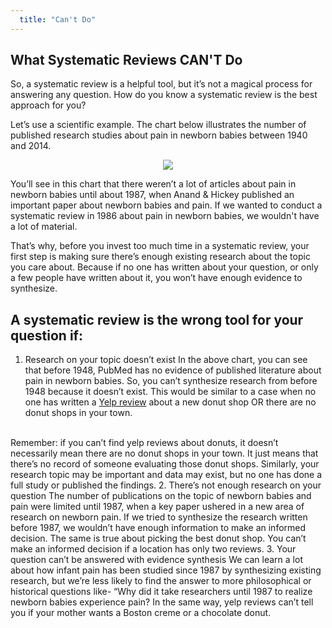```yaml
---
  title: "Can't Do"
---
```


## What Systematic Reviews CAN'T Do

So, a systematic review is a helpful tool, but it’s not a magical process for answering any question. How do you know a systematic review is the best approach for you?

Let’s use a scientific example. The chart below illustrates the number of published research studies about pain in newborn babies between 1940 and 2014.


<center>
<img src="{{site.baseurl}}/img/plot.png" >
</center>


You’ll see in this chart that there weren’t a lot of articles about pain in newborn babies until about 1987, when Anand & Hickey published an important paper about newborn babies and pain. If we wanted to conduct a systematic review in 1986 about pain in newborn babies, we wouldn't have a lot of material.

That’s why, before you invest too much time in a systematic review, your first step is making sure there’s enough existing research about the topic you care about. Because if no one has written about your question, or only a few people have written about it, you won’t have enough evidence to synthesize.

## A systematic review is the wrong tool for your question if:


1. Research on your topic doesn’t exist
  In the above chart, you can see that before 1948, PubMed has no evidence of published        literature about pain in newborn babies. So, you can’t synthesize research from before       1948 because it doesn’t exist. This would be similar to a case when no one has written       a [Yelp review](https://evsynthacademy.github.io/Intro-Evidence-Synthesis/modules/using%20evidence%20synthesis/donuts/) about a new donut shop OR there are no donut shops in your        town. 
  <br>
  Remember: if you can’t find yelp reviews about donuts, it doesn’t necessarily mean there     are no donut shops in your town. It just means that there’s no record of someone             evaluating those donut shops. Similarly, your research topic may be important and data       may exist, but no one has done a full study or published the findings. 
2. There’s not enough research on your question
    The number of publications on the topic of newborn babies and pain were limited until        1987, when a key paper ushered in a new area of research on newborn pain. If we tried to     synthesize the research written before 1987, we wouldn’t have enough information to make     an informed decision.  The same is true about picking the best donut shop. You can’t make     an informed decision if a location has only two reviews.
3. Your question can’t be answered with evidence synthesis
    We can learn a lot about how infant pain has been studied since 1987 by synthesizing         existing research, but we’re less likely to find the answer to more philosophical or         historical questions like- “Why did it take researchers until 1987 to realize newborn        babies experience pain? In the same way, yelp reviews can’t tell you if your mother wants     a Boston creme or a chocolate donut.

